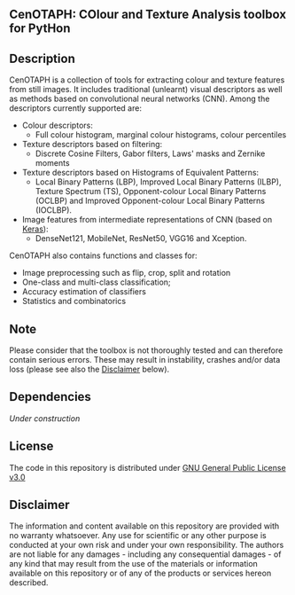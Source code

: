 ## CenOTAPH: COlour and Texture Analysis toolbox for PytHon

## Description
CenOTAPH is a collection of tools for extracting colour and texture features from still images. It includes traditional (unlearnt) visual descriptors as well as methods based on convolutional neural networks (CNN). Among the descriptors currently supported are:
- Colour descriptors:
  - Full colour histogram, marginal colour histograms, colour percentiles
- Texture descriptors based on filtering:
  - Discrete Cosine Filters, Gabor filters, Laws' masks and Zernike moments
- Texture descriptors based on Histograms of Equivalent Patterns:
  - Local Binary Patterns (LBP), Improved Local Binary Patterns (ILBP), Texture Spectrum (TS), Opponent-colour Local Binary Patterns (OCLBP) and Improved Opponent-colour Local Binary Patterns (IOCLBP).
- Image features from intermediate representations of CNN (based on [Keras](https://keras.io/)):
  - DenseNet121, MobileNet, ResNet50, VGG16 and Xception.

CenOTAPH also contains functions and classes for:
- Image preprocessing such as flip, crop, split and rotation
- One-class and multi-class classification;
- Accuracy estimation of classifiers
- Statistics and combinatorics

## Note
Please consider that the toolbox is not thoroughly tested and can therefore contain serious errors. These may result in instability, crashes and/or data loss (please see also the [Disclaimer](#disclaimer) below).

## Dependencies
_Under construction_

## License
The code in this repository is distributed under [GNU General Public License v3.0](https://choosealicense.com/licenses/gpl-3.0/)

## <a name="disclaimer">Disclaimer</a>
The information and content available on this repository are provided with no warranty whatsoever. Any use for scientific or any other purpose is conducted at your own risk and under your own responsibility. The authors are not liable for any damages - including any consequential damages - of any kind that may result from the use of the materials or information available on this repository or of any of the products or services hereon described.
